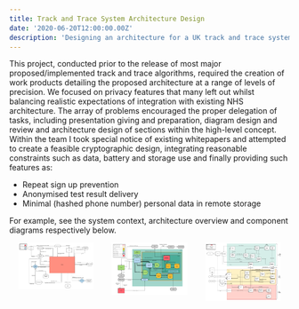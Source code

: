 ```yaml
---
title: Track and Trace System Architecture Design
date: '2020-06-20T12:00:00.00Z'
description: 'Designing an architecture for a UK track and trace system'
---
```


This project, conducted prior to the release of most major proposed/implemented track and trace algorithms, required the creation of work products detailing the proposed architecture at a range of levels of precision. 
We focused on privacy features that many left out whilst balancing realistic expectations of integration with existing NHS architecture.
The array of problems encouraged the proper delegation of tasks, including presentation giving and preparation, diagram design and review and architecture design of sections within the high-level concept. 
Within the team I took special notice of existing whitepapers and attempted to create a feasible cryptographic design, integrating reasonable constraints such as data, battery and storage use and finally providing such features as:

- Repeat sign up prevention
- Anonymised test result delivery
- Minimal (hashed phone number) personal data in remote storage

For example, see the system context, architecture overview and component diagrams respectively below.

<div style = "display: flex; justify-content: center;">
  <div style = "width: 250px; 
  margin: 0 1rem;
    margin-bottom : 1.5rem;">
      <img style = "display: inline-block" src = "./SystemContextDiagram.png">
  </div>
  <div style = "width: 250px; 
  margin: 0 1rem;
    margin-bottom : 1.5rem;">
      <img style = "display: inline-block" src = "./ArchitectureOverviewDiagram.png">
  </div>
  <div style = "width: 250px; 
  margin: 0 1rem;
    margin-bottom : 1.5rem;">
      <img style = "display: inline-block" src = "./ComponentDiagram.png">
  </div>  
</div>
